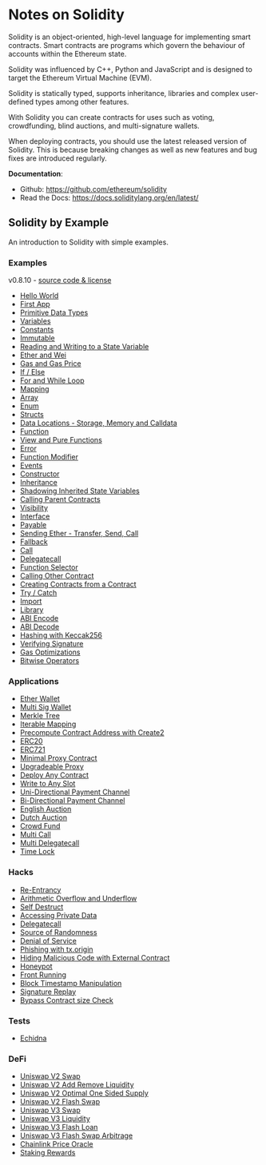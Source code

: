 # Notes on Solidity

Solidity is an object-oriented, high-level language for implementing smart contracts. Smart contracts are programs which govern the behaviour of accounts within the Ethereum state.

Solidity was influenced by C++, Python and JavaScript and is designed to target the Ethereum Virtual Machine (EVM).

Solidity is statically typed, supports inheritance, libraries and complex user-defined types among other features.

With Solidity you can create contracts for uses such as voting, crowdfunding, blind auctions, and multi-signature wallets.

When deploying contracts, you should use the latest released version of Solidity. This is because breaking changes as well as new features and bug fixes are introduced regularly.

**Documentation**:

-   Github: https://github.com/ethereum/solidity
-   Read the Docs: https://docs.soliditylang.org/en/latest/

## Solidity by Example

An introduction to Solidity with simple examples.

### Examples

v0.8.10 - [source code & license](https://github.com/solidity-by-example/solidity-by-example.github.io)

-   [Hello World](./src/0.8/00_hello-world)
-   [First App](./src/0.8/01_first-app)
-   [Primitive Data Types](./src/0.8/02_primitives)
-   [Variables](./src/0.8/03_variables)
-   [Constants](./src/0.8/04_constants)
-   [Immutable](./src/0.8/05_immutable)
-   [Reading and Writing to a State Variable](./src/0.8/06_state-variables)
-   [Ether and Wei](./src/0.8/07_ether-units)
-   [Gas and Gas Price](./src/0.8/08_gas)
-   [If / Else](./src/0.8/09_if-else)
-   [For and While Loop](./src/0.8/10_loop)
-   [Mapping](./src/0.8/11_mapping)
-   [Array](./src/0.8/12_array)
-   [Enum](./src/0.8/13_enum)
-   [Structs](./src/0.8/14_structs)
-   [Data Locations - Storage, Memory and Calldata](./src/0.8/15_data-locations)
-   [Function](./src/0.8/16_function)
-   [View and Pure Functions](./src/0.8/17_view-and-pure-functions)
-   [Error](./src/0.8/18_error)
-   [Function Modifier](./src/0.8/19_function-modifier)
-   [Events](./src/0.8/20_events)
-   [Constructor](./src/0.8/21_constructor)
-   [Inheritance](./src/0.8/22_inheritance)
-   [Shadowing Inherited State Variables](./src/0.8/23_shadowing-inherited-state-variables)
-   [Calling Parent Contracts](./src/0.8/24_calling-parent-contracts)
-   [Visibility](./src/0.8/25_visibility)
-   [Interface](./src/0.8/26_interface)
-   [Payable](./src/0.8/27_payable)
-   [Sending Ether - Transfer, Send, Call](./src/0.8/28_sending-ether)
-   [Fallback](./src/0.8/29_fallback)
-   [Call](./src/0.8/30_call)
-   [Delegatecall](./src/0.8/31_delegatecall)
-   [Function Selector](./src/0.8/32_function-selector)
-   [Calling Other Contract](./src/0.8/33_calling-other-contract)
-   [Creating Contracts from a Contract](./src/0.8/34_new-contract)
-   [Try / Catch](./src/0.8/35_try-catch)
-   [Import](./src/0.8/36_import)
-   [Library](./src/0.8/37_library)
-   [ABI Encode](./src/0.8/38_abi-encode)
-   [ABI Decode](./src/0.8/39_abi-decode)
-   [Hashing with Keccak256](./src/0.8/40_hashing)
-   [Verifying Signature](./src/0.8/41_signature)
-   [Gas Optimizations](./src/0.8/42_gas)
-   [Bitwise Operators](./src/0.8/43_bitwise-operators)

### Applications

-   [Ether Wallet](./src/0.8/app/00_ether-wallet)
-   [Multi Sig Wallet](./src/0.8/app/01_multi-sig-wallet)
-   [Merkle Tree](./src/0.8/app/02_merkle-tree)
-   [Iterable Mapping](./src/0.8/app/03_iterable-mapping)
-   [Precompute Contract Address with Create2](./src/0.8/app/04_create2)
-   [ERC20](./src/0.8/app/05_erc20)
-   [ERC721](./src/0.8/app/06_erc721)
-   [Minimal Proxy Contract](./src/0.8/app/07_minimal-proxy)
-   [Upgradeable Proxy](./src/0.8/app/08_upgradeable-proxy)
-   [Deploy Any Contract](./src/0.8/app/09_deploy-any-contract)
-   [Write to Any Slot](./src/0.8/app/10_write-to-any-slot)
-   [Uni-Directional Payment Channel](./src/0.8/app/11_uni-directional-payment-channel)
-   [Bi-Directional Payment Channel](./src/0.8/app/12_bi-directional-payment-channel)
-   [English Auction](./src/0.8/app/13_english-auction)
-   [Dutch Auction](./src/0.8/app/14_dutch-auction)
-   [Crowd Fund](./src/0.8/app/15_crowd-fund)
-   [Multi Call](./src/0.8/app/16_multi-call)
-   [Multi Delegatecall](./src/0.8/app/17_multi-delegatecall)
-   [Time Lock](./src/0.8/app/18_time-lock)

### Hacks

-   [Re-Entrancy](./src/0.8/hacks/00_re-entrancy)
-   [Arithmetic Overflow and Underflow](./src/0.8/hacks/01_overflow)
-   [Self Destruct](./src/0.8/hacks/02_self-destruct)
-   [Accessing Private Data](./src/0.8/hacks/03_accessing-private-data)
-   [Delegatecall](./src/0.8/hacks/04_delegatecall)
-   [Source of Randomness](./src/0.8/hacks/05_randomness)
-   [Denial of Service](./src/0.8/hacks/06_denial-of-service)
-   [Phishing with tx.origin](./src/0.8/hacks/07_phishing-with-tx-origin)
-   [Hiding Malicious Code with External Contract](./src/0.8/hacks/08_hiding-malicious-code-with-external-contract)
-   [Honeypot](./src/0.8/hacks/09_honeypot)
-   [Front Running](./src/0.8/hacks/10_front-running)
-   [Block Timestamp Manipulation](./src/0.8/hacks/11_block-timestamp-manipulation)
-   [Signature Replay](./src/0.8/hacks/12_signature-replay)
-   [Bypass Contract size Check](./src/0.8/hacks/13_bypass-contract-size-check)

### Tests

-   [Echidna](./src/0.8/tests/echidna)

### DeFi

-   [Uniswap V2 Swap](./src/0.8/defi/uniswap-v2)
-   [Uniswap V2 Add Remove Liquidity](./src/0.8/defi/uniswap-v2-add-remove-liquidity)
-   [Uniswap V2 Optimal One Sided Supply](./src/0.8/defi/uniswap-v2-optimal-one-sided-supply)
-   [Uniswap V2 Flash Swap](./src/0.8/defi/uniswap-v2-flash-swap)
-   [Uniswap V3 Swap](.src/0.8/defi/uniswap-v3-swap)
-   [Uniswap V3 Liquidity](./src/0.8/defi/uniswap-v3-liquidity)
-   [Uniswap V3 Flash Loan](./src/0.8/defi/uinswap-v3-flash-loan)
-   [Uniswap V3 Flash Swap Arbitrage](./src/0.8/defi/uniswap-v3-flash-swap)
-   [Chainlink Price Oracle](./src/0.8/defi/chainlink-price-oracle)
-   [Staking Rewards](./src/0.8/defi/staking-rewards)
